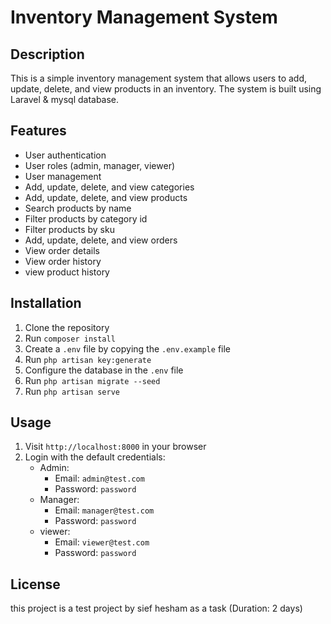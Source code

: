 # Inventory Management System

## Description
This is a simple inventory management system that allows users to add, update, delete, and view products in an inventory. The system is built using Laravel & mysql database.

## Features
- User authentication
- User roles (admin, manager, viewer)
- User management
- Add, update, delete, and view categories
- Add, update, delete, and view products
- Search products by name
- Filter products by category id
- Filter products by sku
- Add, update, delete, and view orders
- View order details
- View order history
- view product history

## Installation
1. Clone the repository
2. Run `composer install`
3. Create a `.env` file by copying the `.env.example` file
4. Run `php artisan key:generate`
5. Configure the database in the `.env` file
6. Run `php artisan migrate --seed`
7. Run `php artisan serve`

## Usage
1. Visit `http://localhost:8000` in your browser
2. Login with the default credentials:
   - Admin:
     - Email: `admin@test.com`
     - Password: `password`
   - Manager:
     - Email: `manager@test.com`
     - Password: `password`
   - viewer:
     - Email: `viewer@test.com`
     - Password: `password`

## License
this project is a test project by sief hesham as a task (Duration: 2 days)
